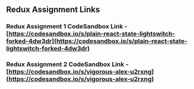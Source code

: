 ## Redux Assignment Links

### Redux Assignment 1 CodeSandbox Link - [https://codesandbox.io/s/plain-react-state-lightswitch-forked-4dw3dr](https://codesandbox.io/s/plain-react-state-lightswitch-forked-4dw3dr)

### Redux Assignment 2 CodeSandbox Link - [https://codesandbox.io/s/vigorous-alex-u2rxng](https://codesandbox.io/s/vigorous-alex-u2rxng)
